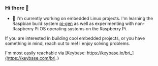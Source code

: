 ### Hi there 👋

- 🔭 I'm currently working on embedded Linux projects. I'm learning the Raspbian build system [pi-gen](https://github.com/rpi-distro/pi-gen) as well as experimenting with non-Raspberry Pi OS operating systems  on the Raspberry Pi.

If you are interested in building cool embedded projects, or you have something in mind, reach out to me! I enjoy solving problems.

I'm most easily reachable via [Keybase: https://keybase.io/bri_](https://keybase.com/bri_)
<!-- who knew Github was trying to become a social network? This is weird. Is it a resume? A profile? What *is* this? -->

